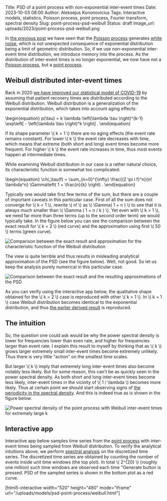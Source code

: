 Title: PSD of a point process with non-exponential inter-event times
Date: 2023-10-03 08:00
Author: Aleksejus Kononovicius
Tags: Interactive models, statistics, Poisson process, point process, Fourier transform, spectral density
Slug: point-process-psd-weibull
Status: draft
Image_url: uploads/2023/point-process-psd-weibull.png

In [the previous post]({filename}/articles/2023/poisson-process-psd.md) we
have seen that the [Poisson process](/tag/poisson-process/) generates [white
noise](/tag/white-noise/), which is not unexpected consequence of
exponential distribution being a limit of geometric distribution. So, if we
use non-exponential inter-event time distribution, we introduce memory into
the process. As the distribution of inter-event times is no longer
exponential, we now have not a [Poisson process](/tag/poisson-process/), but
a [point process](/tag/point-process/).<!--more-->

## Weibull distributed inter-event times

Back in 2020 [we have improved our statistical model of
COVID-19]({filename}/articles/2020/covid-19-weibull-recovery.md) by assuming
that patient recovery times are distributed according to the Weibull
distribution. Weibull distribution is a generalization of the exponential
distribution, which takes into account aging effects:

\begin{equation}
    p(\tau) = k \lambda \left(\lambda \tau \right)^{k-1}
        \exp\left[ - \left(\lambda \tau \right)^k \right] .
\end{equation}

If its shape parameter \\\( k = 1 \\\) there are no aging effects (the event
rate remains constant). For lower \\\( k \\\) the event rate decreases with
time, which means that extreme (both short and long) event times become more
frequent. For higher \\\( k \\\) the event rate increases in time, thus most
events happen at intermediate times.

While examining Weibull distribution in our case is a rather natural choice,
its characteristic function is somewhat too complicated:

\begin{equation}
    \chi\_\tau(f) = \sum_{n=0}^{\infty} \frac{(2 \pi i f)^n}{n! \lambda^n}
        \Gamma\left( 1 + \frac{n}{k} \right) .
\end{equation}

Typically one would take first few terms of the sum, but there are a couple
of important caveats in this particular case. First of all the sum does not
converge for \\\( k < 1 \\\), rewrite \\\( n! \\\) as \\\( \Gamma( 1 + n )
\\\) to see that it is always much smaller than \\\( \Gamma ( 1 + n / k )
\\\). Yet even with \\\( k > 1 \\\), we need far more than three terms (up
to the second order term) we would typically take. In the figure below you
can see the comparison between the exact result for \\\( k = 2 \\\) (red
curve) and the approximation using first \\\( 50 \\\) terms (green curve).

![Comparison between the exact result and approximation for the
characteristic function of the Weibull
distribution]({static}/uploads/2023/point-process-psd-weibull-char.png "The
exact characteristic function for k=2 case (red curve) and its approximation
obtained by retaining first 50 terms (green curve).")

The view is quite terrible and thus results in misleading analytical
approximation of the PSD (see the figure below). Well, not good. So let us
keep the analysis purely numerical in this particular case.

![Comparison between the exact result and the resulting approximations of
the PSD]({static}/uploads/2023/point-process-psd-weibull-psd.png "The exact
PSD obtained for the k=2 case (red curve) and the approximation obtained by
retaining first 50 terms (green curve) or first 3 terms (blue curve).")

As you can verify using the interactive app below, the qualitative shape
obtained for the \\\( k = 2 \\\) case is reproduced with other \\\( k > 1
\\\). In \\\( k = 1 \\\) case Weibull distribution becomes identical to the
exponential distribution, and thus [the earlier derived
result]({filename}/articles/2023/poisson-process-psd.md) is reproduced.

## The intuition

So, the question one could ask would be why the power spectral density is
lower for frequencies lower than even rate, and higher for frequencies
larger than event rate. I explain this result to myself by thinking that as
\\\( k \\\) grows larger extremely small inter-event times become extremely
unlikely. Thus there is very little "action" on the smallest time scales.

But larger \\\( k \\\) imply that extremely long inter-event times also
become notably less likely. But for some reason, this can't be as quickly
seen in the power spectral density. As both short and long inter-event times
become less likely, inter-event times in the vicinity of \\\( 1 / \lambda
\\\) becomes more likely. Thus at certain point we should start observing
signs of [the periodicity in the spectral
density]({filename}/articles/2013/power-spectral-density-part-1.md). And
this is indeed true as is shown in the figure below.

![Power spectral density of the point process with Weibull inter-event times
for extremely large k]({static}/uploads/2023/point-process-psd-weibull.png
"Power spectral density of the point process with Weibull inter-event
times for k=500.")

## Interactive app

Interactive app below samples time series from the [point
process](/tag/point-process/) with inter-event times being sampled from
Weibull distribution. To verify the analytical intuitions above,
we perform [spectral analysis](/tag/spectral-density/) on the discretized
time series. The discretized time series are obtained by counting the number
of events inside unit time windows (the top plot). In total \\\( 2^{20} \\\)
(roughly one million) such time windows are observed each time "Generate
button is pressed. PSD of the sampled series is shown in the bottom plot as
a red curve.

[html5-interactive width="520" height="480" mode="iframe"
url="/uploads/models/psd-point-process/weibull.html"]

